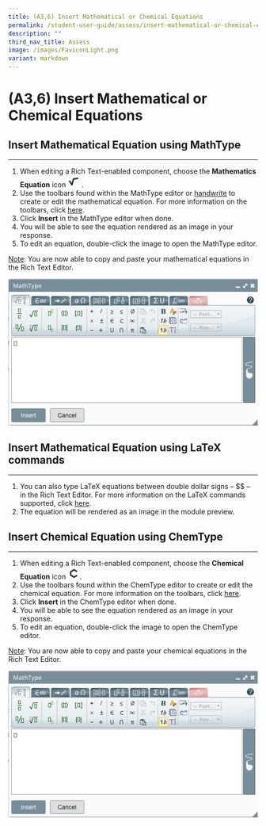 ```yaml
---
title: (A3,6) Insert Mathematical or Chemical Equations
permalink: /student-user-guide/assess/insert-mathematical-or-chemical-equations/
description: ""
third_nav_title: Assess
image: /images/FaviconLight.png
variant: markdown
---
```

<h1 id="insert-mathematical-or-chemical-equations">(A3,6) Insert Mathematical or Chemical Equations</h1>
<h2 id="-insert-mathematical-equation-using-mathtype-">Insert Mathematical Equation using MathType</h2>
<hr>
<ol>
<li>When editing a Rich Text-enabled component, choose the <strong>Mathematics Equation</strong> icon <img style="width:1.5rem; display: inline;" src="/images/Icons/MathType.svg"> .</li>
<li>Use the toolbars found within the MathType editor or <a target="_blank" href="https://docs.wiris.com/en/mathtype/mathtype_web/handwritten-input">handwrite</a> to create or edit the mathematical equation. For more information on the toolbars, click <a target="_blank" href="https://docs.wiris.com/en/mathtype/mathtype_web/toolbar">here</a>.</li>
<li>Click <strong>Insert</strong> in the MathType editor when done.</li>
<li>You will be able to see the equation rendered as an image in your response.</li>
<li>To edit an equation, double-click the image to open the MathType editor.</li>
</ol>
<p><u>Note</u>: You are now able to copy and paste your mathematical equations in the Rich Text Editor. </p>
<p><img src="/images/1Student/As-MathType.png"></p>
<h2 id="-insert-mathematical-equation-using-latex-commands-">Insert Mathematical Equation using LaTeX commands</h2>
<hr>
<ol>
<li>You can also type LaTeX equations between double dollar signs – $$ – in the Rich Text Editor. For more information on the LaTeX commands supported, click <a target="_blank" href="https://docs.wiris.com/en/mathtype/mathtype_web/latex-support">here</a>.</li>
<li>The equation will be rendered as an image in the module preview.</li>
</ol>
<h2 id="-insert-chemical-equation-using-chemtype-">Insert Chemical Equation using ChemType</h2>
<hr>
<ol>
<li>When editing a Rich Text-enabled component, choose the <strong>Chemical Equation</strong> icon <img style="width:1.5rem; display: inline;" src="/images/Icons/ChemType.svg">.</li>
<li>Use the toolbars found within the ChemType editor to create or edit the chemical equation. For more information on the toolbars, click <a target="_blank" href="https://docs.wiris.com/mathtype/en/mathtype-integrations/mathtype-web-interface-features/chemistry.html"> here</a>.</li>
<li>Click <strong>Insert</strong> in the ChemType editor when done.</li>
<li>You will be able to see the equation rendered as an image in your response. </li>
<li>To edit an equation, double-click the image to open the ChemType editor.</li>
</ol>
<p><u>Note</u>: You are now able to copy and paste your chemical equations in the Rich Text Editor.</p>
<img src="/images/1Student/As-MathType.png">